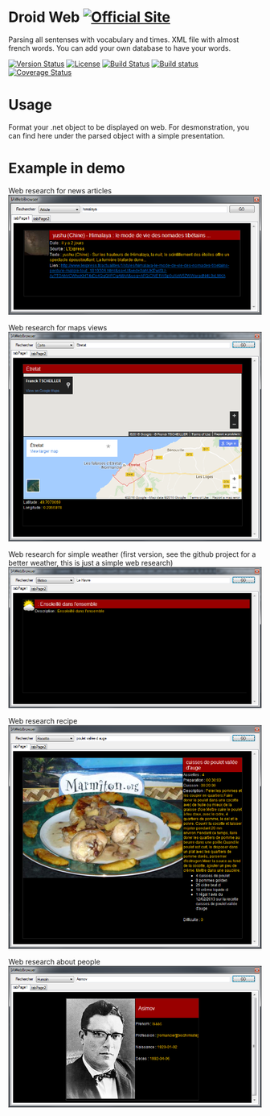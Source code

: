 # Droid Web [![Official Site](https://img.shields.io/badge/site-servodroid.com-orange.svg)](http://servodroid.com)

Parsing all sentenses with vocabulary and times. XML file with almost french words. You can add your own database to have your words.

[![Version Status](https://img.shields.io/nuget/v/Droid_Web.svg)](https://www.nuget.org/packages/Droid_Web/)
[![License](https://img.shields.io/github/license/brandondahler/Data.HashFunction.svg)](https://raw.githubusercontent.com/ThibaultMontaufray/Tools4Libraries/master/License)
[![Build Status](https://travis-ci.org/ThibaultMontaufray/Droid-web.svg?branch=master)](https://travis-ci.org/ThibaultMontaufray/Droid-web) 
[![Build status](https://ci.appveyor.com/api/projects/status/ieecknln2usfarpg?svg=true)](https://ci.appveyor.com/project/ThibaultMontaufray/Droid-web)
[![Coverage Status](https://coveralls.io/repos/github/ThibaultMontaufray/Droid-Web/badge.svg?branch=master)](https://coveralls.io/github/ThibaultMontaufray/Droid-Web?branch=master)

# Usage

Format your .net object to be displayed on web.
For desmonstration, you can find here under the parsed object with a simple presentation.

# Example in demo

Web research for news articles
<img src="./demo1.png" />

Web research for maps views
<img src="./demo2.png" />

Web research for simple weather (first version, see the github project for a better weather, this is just a simple web research)
<img src="./demo3.png" />

Web research recipe
<img src="./demo4.png" />

Web research about people
<img src="./demo5.png" />
